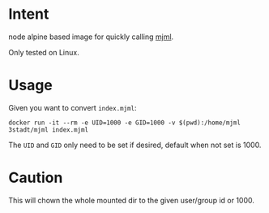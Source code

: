 # Intent

node alpine based image for quickly calling [mjml](https://mjml.io/).

Only tested on Linux.

# Usage

Given you want to convert `index.mjml`:

`docker run -it --rm -e UID=1000 -e GID=1000 -v $(pwd):/home/mjml 3stadt/mjml index.mjml`

The `UID` and `GID` only need to be set if desired, default when not set is 1000.

# Caution

This will chown the whole mounted dir to the given user/group id or 1000.